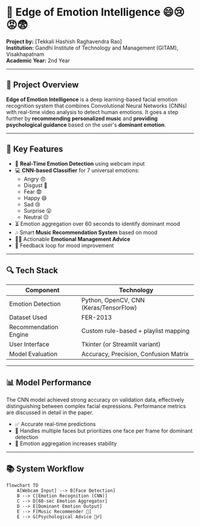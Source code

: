 # 🌟 Edge of Emotion Intelligence 😄😢😡😨

**Project by:** [Tekkali Hashish Raghavendra Rao]  
**Institution:** Gandhi Institute of Technology and Management (GITAM), Visakhapatnam  
**Academic Year:** 2nd Year

---

## 🧠 Project Overview

**Edge of Emotion Intelligence** is a deep learning-based facial emotion recognition system that combines Convolutional Neural Networks (CNNs) with real-time video analysis to detect human emotions. It goes a step further by **recommending personalized music** and **providing psychological guidance** based on the user's **dominant emotion**.

---

## 📌 Key Features

- 🎥 **Real-Time Emotion Detection** using webcam input
- 💻 **CNN-based Classifier** for 7 universal emotions:
  - Angry 😠
  - Disgust 🤢
  - Fear 😨
  - Happy 😄
  - Sad 😢
  - Surprise 😲
  - Neutral 😐
- ⏳ Emotion aggregation over 60 seconds to identify dominant mood
- 🎶 Smart **Music Recommendation System** based on mood
- 🧘‍♀️ Actionable **Emotional Management Advice**
- 🔁 Feedback loop for mood improvement

---

## 🔍 Tech Stack

| Component              | Technology                        |
|------------------------|------------------------------------|
| Emotion Detection      | Python, OpenCV, CNN (Keras/TensorFlow) |
| Dataset Used           | FER-2013                          |
| Recommendation Engine  | Custom rule-based + playlist mapping |
| User Interface         | Tkinter (or Streamlit variant)    |
| Model Evaluation       | Accuracy, Precision, Confusion Matrix |

---

## 📊 Model Performance

The CNN model achieved strong accuracy on validation data, effectively distinguishing between complex facial expressions. Performance metrics are discussed in detail in the paper.

- ✅ Accurate real-time predictions
- 🔁 Handles multiple faces but prioritizes one face per frame for dominant detection
- 🎯 Emotion aggregation increases stability

---

## 📚 System Workflow

```mermaid
flowchart TD
    A[Webcam Input] --> B[Face Detection]
    B --> C[Emotion Recognition (CNN)]
    C --> D[60-sec Emotion Aggregator]
    D --> E[Dominant Emotion Output]
    E --> F[Music Recommender 🎵]
    E --> G[Psychological Advice 🧘‍♂️]
